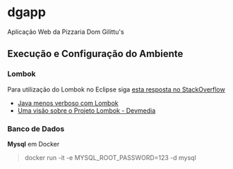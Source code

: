 # dgapp
Aplicação Web da Pizzaria Dom Gilittu's

## Execução e Configuração do Ambiente

### Lombok
Para utilização do Lombok no Eclipse siga [esta resposta no StackOverflow](https://stackoverflow.com/a/46034044)
* [Java menos verboso com Lombok](http://blog.caelum.com.br/java-menos-verboso-com-lombok/)
* [Uma visão sobre o Projeto Lombok - Devmedia](https://www.devmedia.com.br/uma-visao-sobre-o-projeto-lombok/28321)

### Banco de Dados
**Mysql** em Docker
>  docker run -it -e MYSQL\_ROOT\_PASSWORD=123 -d mysql